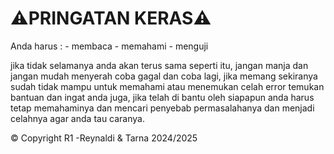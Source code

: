 # ⚠️PRINGATAN KERAS⚠️

Anda harus :
    - membaca
    - memahami
    - menguji

jika tidak selamanya anda akan terus sama seperti itu, jangan manja dan jangan mudah menyerah coba gagal dan coba lagi, jika memang sekiranya sudah tidak mampu untuk memahami atau menemukan celah error temukan bantuan dan ingat anda juga, jika telah di bantu oleh siapapun anda harus tetap memahaminya dan mencari penyebab permasalahanya dan menjadi celahnya agar anda tau caranya.


© Copyright R1 -Reynaldi & Tarna 2024/2025